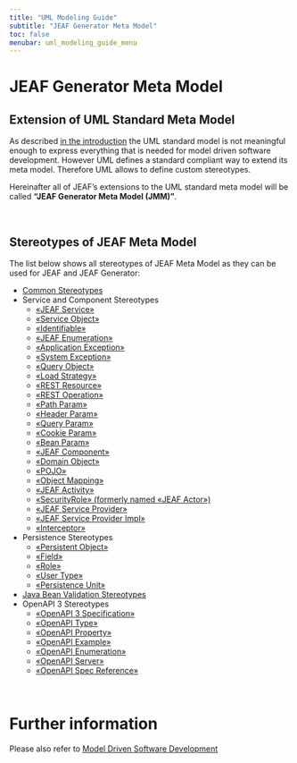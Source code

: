 ```yaml
---
title: "UML Modeling Guide"
subtitle: "JEAF Generator Meta Model"
toc: false
menubar: uml_modeling_guide_menu
---
```


# JEAF Generator Meta Model

## Extension of UML Standard Meta Model

As described [in the introduction](../model-driven-software-development) the UML standard model is not meaningful enough to express everything that is needed for model driven software development. However UML defines a standard compliant way to extend its meta model. Therefore UML allows to define custom stereotypes.

Hereinafter all of JEAF’s extensions to the UML standard meta model will be called **“JEAF Generator Meta Model (JMM)”**.

<br>

## Stereotypes of JEAF Meta Model

The list below shows all stereotypes of JEAF Meta Model as they can be used for JEAF and JEAF Generator:<br>

- [Common Stereotypes](common-stereotypes)
- Service and Component Stereotypes
  - [«JEAF Service»](jeaf-service)
  - [«Service Object»](service-object)
  - [«Identifiable»](identifiable)
  - [«JEAF Enumeration»](jeaf-enumeration)
  - [«Application Exception»](application-execption)
  - [«System Exception»](system-exception)
  - [«Query Object»](query-object)
  - [«Load Strategy»](load-stratetgy)
  - [«REST Resource»](rest-resource)
  - [«REST Operation»](rest-operation)
  - [«Path Param»](path-param)
  - [«Header Param»](header-param)
  - [«Query Param»](query-param)
  - [«Cookie Param»](cookie-param)
  - [«Bean Param»](bean-param)
  - [«JEAF Component»](jeaf-component)
  - [«Domain Object»](domain-object)
  - [«POJO»](pojo)
  - [«Object Mapping»](object-mapping)
  - [«JEAF Activity»](jeaf-activity)
  - [«SecurityRole» (formerly named «JEAF Actor»)](security-role)
  - [«JEAF Service Provider»](jeaf-service-provider)
  - [«JEAF Service Provider Impl»](jeaf-service-provider-impl)
  - [«Interceptor»](interceptor)
- Persistence Stereotypes
  - [«Persistent Object»](persistent-object)
  - [«Field»](field)
  - [«Role»](role)
  - [«User Type»](user-type)
  - [«Persistence Unit»](persistence-unit)
- [Java Bean Validation Stereotypes](java-bean-validation-stereotypes)
- OpenAPI 3 Stereotypes
  - [«OpenAPI 3 Specification»](openapi-specification)
  - [«OpenAPI Type»](openapi-type)
  - [«OpenAPI Property»](openapi-property)
  - [«OpenAPI Example»](openapi-example)
  - [«OpenAPI Enumeration»](openapi-enumeration)
  - [«OpenAPI Server»](openapi-server)
  - [«OpenAPI Spec Reference»](openapi-spec-reference)

<br>

# Further information

Please also refer to [Model Driven Software Development](../model-driven-software-development)
